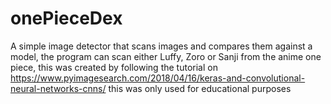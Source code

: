 # onePieceDex
A simple image detector that scans images and compares them against a model, the program can scan either Luffy, Zoro or Sanji from the anime one piece, this was created by following the tutorial on https://www.pyimagesearch.com/2018/04/16/keras-and-convolutional-neural-networks-cnns/ this was only used for educational purposes
